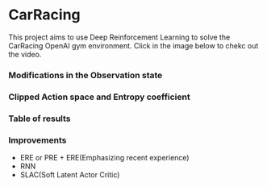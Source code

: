 # CarRacing
This project aims to use Deep Reinforcement Learning to solve the CarRacing OpenAI gym environment. Click in the image below to chekc out the video.

### Modifications in the Observation state

### Clipped Action space and Entropy coefficient

### Table of results

### Improvements

* ERE or PRE + ERE(Emphasizing recent experience)
* RNN
* SLAC(Soft Latent Actor Critic)
